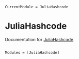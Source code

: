 ```@meta
CurrentModule = JuliaHashcode
```

# JuliaHashcode

Documentation for [JuliaHashcode](https://github.com/smonel12/JuliaHashcode.jl).

```@index
```

```@autodocs
Modules = [JuliaHashcode]
```

